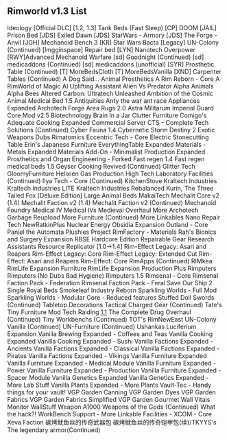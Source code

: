 ## Rimworld v1.3 List

Ideology [Official DLC] 
[1.2, 1.3] Tank Beds (Fast Sleep)
[CP] DOOM
[JAIL] Prison Bed
[JDS] Exiled Dawn
[JDS] StarWars - Armory
[JDS] The Forge - Anvil
[JGH] Mechanoid Bench 3
[KR] Star Wars Bacta
[Legacy] UN-Colony (Continued)
[lmgginspace] Repair bed
[LYN] Nanotech Overpower
[RWY]Advanced Mechanoid Warfare
[sd] Goodnight (Continued)
[sd] medicaddons (Continued)
[sd] medicaddons (unofficial)
[SYR] Prosthetic Table (Continued)
[T] MoreBedsCloth
[T] MoreBedsVanilla
[XND] Carpenter Tables (Continued)
A Dog Said... Animal Prosthetics
A Rim Reborn - Core
A RimWorld of Magic
AI Uplifting Assistant
Alien Vs Predator
Alpha Animals
Alpha Bees
Altered Carbon: Ultratech Unleashed
Ambition of the Cosmic
Animal Medical Bed 1.5
Antiquities
Anty the war ant race
Appliances Expanded
Archotech Forge
Area Rugs 2.0
Astra Militarum Imperial Guard Core Mod v2.5
Biotechnology
Brain In a Jar
Clutter Furniture
Comigo's Adequate Cooking Expanded
Commercial Server
CTS - Complete Tech Solutions (Continued)
Cyber Fauna 1.4
Cybernetic Storm
Destiny 2 Exotic Weapons
Dubs Rimatomics
Eccentric Tech - Core
Electric Stonecutting Table
Erin's Japanese Furniture
EverythingTable
Expanded Materials - Metals
Expanded Materials Add-On - Minimalist Production
Expanded Prosthetics and Organ Engineering - Forked
Fast regen 1.4
Fast regen medical beds 1.5
Geyser Cooking Revived (Continued)
Glitter Tech
GloomyFurniture
Helixien Gas Production
High Tech Laboratory Facilities (Continued)
Ilya Tech - Core (Continued)
KitchenStove
Kraltech Industries
Kraltech Industries LITE
Kraltech Industries Rebalanced
Kurin, The Three Tailed Fox [Deluxe Edition]
Large Animal Beds
MakaiTech
Mechalit Core v2 (1.4)
Mechalit Faction v2 (1.4)
Mechalit Faction v2 (Continued)
Mechanoid Foundry
Medical IV
Medical IVs
Medieval Overhaul
More Archotech Garbage Reupload
More Furniture (Continued)
More Linkables
Nano Repair Tech
NewRatkinPlus
Nuclear Energy
Obsidia Expansion
Outland - Core
Paniel the Automata
Plushies
Project RimFactory - Materials
Rah's Bionics and Surgery Expansion
RBSE Hardcore Edition
Repairable Gear
Research Assistants
Resource Replicator [1.0->1.4]
Rim-Effect Legacy: Asari and Reapers
Rim-Effect Legacy: Core
Rim-Effect Legacy: Extended Cut
Rim-Effect: Asari and Reapers
Rim-Effect: Core
RimApps (Continued)
RIMkea
RimLife Expansion Furniture
RimLife Expansion Production Plus
Rimputers
Rimputers (No Dubs Bad Hygiene)
Rimputers 1.5
Rimsenal - Core
Rimsenal Faction Pack - Federation
Rimsenal Faction Pack - Feral
Save Our Ship 2
Single Royal Beds
Smokeleaf Industry Reborn
Sparkling Worlds - Full Mod
Sparkling Worlds - Modular Core - Reduced features
Stuffed Doll
Swords (Continued)
Tabletop Decorations
Tactical Charged Gear (Continued)
Tate's Tiny Furniture Mod
Tech Raiding [1.1](continued)
The Complete Drug Overhaul (Continued)
Tiny Workbenchs (Continued)
TOT's RimNewEast
UN-Colony Vanilla (Continued)
UN-Furniture (Continued)
Ushankas Luciferium Expansion
Vanilla Brewing Expanded - Coffees and Teas
Vanilla Cooking Expanded
Vanilla Cooking Expanded - Sushi
Vanilla Factions Expanded - Ancients
Vanilla Factions Expanded - Classical
Vanilla Factions Expanded - Pirates
Vanilla Factions Expanded - Vikings
Vanilla Furniture Expanded
Vanilla Furniture Expanded - Medical Module
Vanilla Furniture Expanded - Power
Vanilla Furniture Expanded - Production
Vanilla Furniture Expanded - Spacer Module
Vanilla Genetics Expanded
Vanilla Genetics Expanded - More Lab Stuff
Vanilla Plants Expanded - More Plants
Vault-Tec - Handy things for your vault!
VGP Garden Canning
VGP Garden Dyes
VGP Garden Fabrics
VGP Garden Fabrics Simplified
VGP Garden Gourmet
Wall Vitals Monitor
WallStuff
Weapon A1000
Weapons of the Gods (Continued)
What the hack?!
WorkBench Support - More Linkable Facilities -
XCOM - Core
Xeva Faction
碳烤鱿鱼丝的传奇武器包
碳烤鱿鱼丝的传奇铠甲包(续)/TKYYS's The legendary armor(Continued)